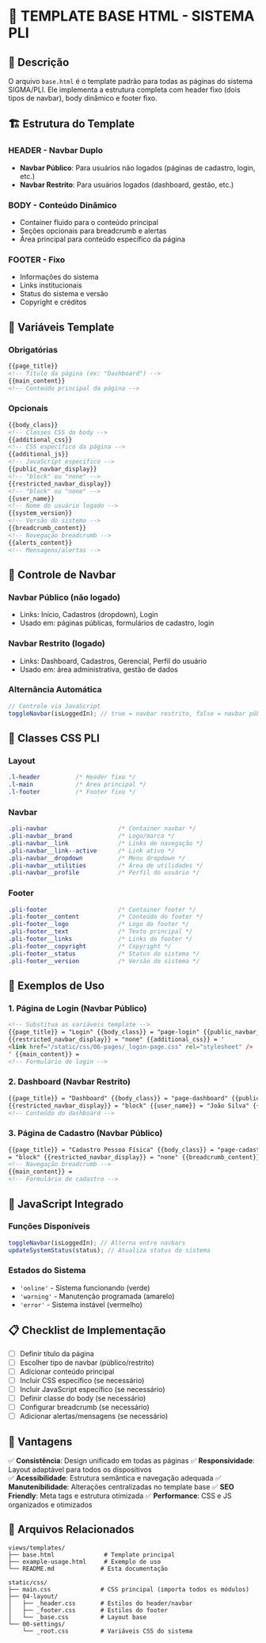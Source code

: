 # 📄 TEMPLATE BASE HTML - SISTEMA PLI

## 📝 Descrição

O arquivo `base.html` é o template padrão para todas as páginas do sistema SIGMA/PLI. Ele implementa a estrutura completa com header fixo (dois tipos de navbar), body dinâmico e footer fixo.

## 🏗️ Estrutura do Template

### **HEADER - Navbar Duplo**

- **Navbar Público**: Para usuários não logados (páginas de cadastro, login, etc.)
- **Navbar Restrito**: Para usuários logados (dashboard, gestão, etc.)

### **BODY - Conteúdo Dinâmico**

- Container fluido para o conteúdo principal
- Seções opcionais para breadcrumb e alertas
- Área principal para conteúdo específico da página

### **FOOTER - Fixo**

- Informações do sistema
- Links institucionais
- Status do sistema e versão
- Copyright e créditos

## 🔧 Variáveis Template

### **Obrigatórias**

```html
{{page_title}}
<!-- Título da página (ex: "Dashboard") -->
{{main_content}}
<!-- Conteúdo principal da página -->
```

### **Opcionais**

```html
{{body_class}}
<!-- Classes CSS do body -->
{{additional_css}}
<!-- CSS específico da página -->
{{additional_js}}
<!-- JavaScript específico -->
{{public_navbar_display}}
<!-- "block" ou "none" -->
{{restricted_navbar_display}}
<!-- "block" ou "none" -->
{{user_name}}
<!-- Nome do usuário logado -->
{{system_version}}
<!-- Versão do sistema -->
{{breadcrumb_content}}
<!-- Navegação breadcrumb -->
{{alerts_content}}
<!-- Mensagens/alertas -->
```

## 📱 Controle de Navbar

### **Navbar Público** (não logado)

- Links: Início, Cadastros (dropdown), Login
- Usado em: páginas públicas, formulários de cadastro, login

### **Navbar Restrito** (logado)

- Links: Dashboard, Cadastros, Gerencial, Perfil do usuário
- Usado em: área administrativa, gestão de dados

### **Alternância Automática**

```javascript
// Controle via JavaScript
toggleNavbar(isLoggedIn); // true = navbar restrito, false = navbar público
```

## 🎨 Classes CSS PLI

### **Layout**

```css
.l-header          /* Header fixo */
.l-main            /* Área principal */
.l-footer          /* Footer fixo */
```

### **Navbar**

```css
.pli-navbar                    /* Container navbar */
.pli-navbar__brand             /* Logo/marca */
.pli-navbar__link              /* Links de navegação */
.pli-navbar__link--active      /* Link ativo */
.pli-navbar__dropdown          /* Menu dropdown */
.pli-navbar__utilities         /* Área de utilidades */
.pli-navbar__profile           /* Perfil do usuário */
```

### **Footer**

```css
.pli-footer                    /* Container footer */
.pli-footer__content           /* Conteúdo do footer */
.pli-footer__logo              /* Logo do footer */
.pli-footer__text              /* Texto principal */
.pli-footer__links             /* Links do footer */
.pli-footer__copyright         /* Copyright */
.pli-footer__status            /* Status do sistema */
.pli-footer__version           /* Versão do sistema */
```

## 🚀 Exemplos de Uso

### **1. Página de Login (Navbar Público)**

```html
<!-- Substitua as variáveis template -->
{{page_title}} = "Login" {{body_class}} = "page-login" {{public_navbar_display}} = "block"
{{restricted_navbar_display}} = "none" {{additional_css}} = '
<link href="/static/css/06-pages/_login-page.css" rel="stylesheet" />
' {{main_content}} =
<!-- Formulário de login -->
```

### **2. Dashboard (Navbar Restrito)**

```html
{{page_title}} = "Dashboard" {{body_class}} = "page-dashboard" {{public_navbar_display}} = "none"
{{restricted_navbar_display}} = "block" {{user_name}} = "João Silva" {{main_content}} =
<!-- Conteúdo do dashboard -->
```

### **3. Página de Cadastro (Navbar Público)**

```html
{{page_title}} = "Cadastro Pessoa Física" {{body_class}} = "page-cadastro" {{public_navbar_display}}
= "block" {{restricted_navbar_display}} = "none" {{breadcrumb_content}} =
<!-- Navegação breadcrumb -->
{{main_content}} =
<!-- Formulário de cadastro -->
```

## 🔄 JavaScript Integrado

### **Funções Disponíveis**

```javascript
toggleNavbar(isLoggedIn); // Alterna entre navbars
updateSystemStatus(status); // Atualiza status do sistema
```

### **Estados do Sistema**

- `'online'` - Sistema funcionando (verde)
- `'warning'` - Manutenção programada (amarelo)
- `'error'` - Sistema instável (vermelho)

## 📋 Checklist de Implementação

- [ ] Definir título da página
- [ ] Escolher tipo de navbar (público/restrito)
- [ ] Adicionar conteúdo principal
- [ ] Incluir CSS específico (se necessário)
- [ ] Incluir JavaScript específico (se necessário)
- [ ] Definir classe do body (se necessário)
- [ ] Configurar breadcrumb (se necessário)
- [ ] Adicionar alertas/mensagens (se necessário)

## 🎯 Vantagens

✅ **Consistência**: Design unificado em todas as páginas
✅ **Responsividade**: Layout adaptável para todos os dispositivos  
✅ **Acessibilidade**: Estrutura semântica e navegação adequada
✅ **Manutenibilidade**: Alterações centralizadas no template base
✅ **SEO Friendly**: Meta tags e estrutura otimizada
✅ **Performance**: CSS e JS organizados e otimizados

## 📁 Arquivos Relacionados

```
views/templates/
├── base.html              # Template principal
├── example-usage.html     # Exemplo de uso
└── README.md             # Esta documentação

static/css/
├── main.css              # CSS principal (importa todos os módulos)
├── 04-layout/
│   ├── _header.css       # Estilos do header/navbar
│   ├── _footer.css       # Estilos do footer
│   └── _base.css         # Layout base
└── 00-settings/
    └── _root.css         # Variáveis CSS do sistema
```
